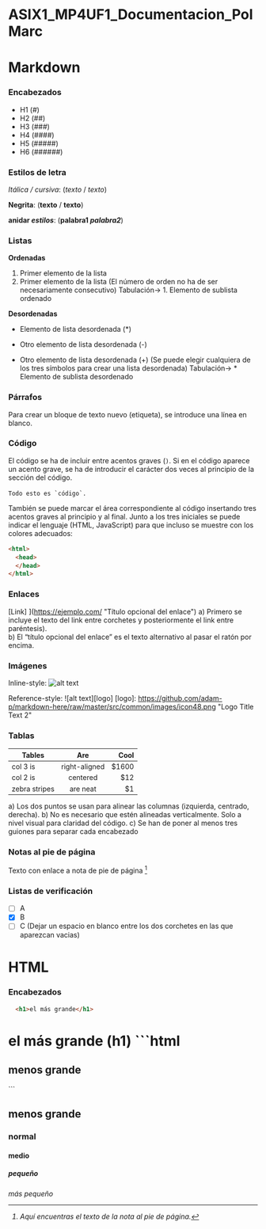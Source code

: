 # ASIX1_MP4UF1_Documentacion_PolMarc

# Markdown
### Encabezados
* H1 (#)
* H2 (##)
* H3 (###)
* H4 (####)
* H5 (#####)
* H6 (######)

### Estilos de letra
*Itálica / cursiva*: (*texto* / _texto_)

**Negrita**: (**texto** / __texto__)

**anidar _estilos_**: (**palabra1 _palabra2_**)

### Listas
**Ordenadas**
1. Primer elemento de la lista
2. Primer elemento de la lista
  (El número de orden no ha de ser necesariamente consecutivo)
  Tabulación→ 1. Elemento de sublista ordenado

**Desordenadas**
* Elemento de lista desordenada (*)
- Otro elemento de lista desordenada (-)
+ Otro elemento de lista desordenada (+)
   (Se puede elegir cualquiera de los tres símbolos para crear una lista desordenada)
   Tabulación→ * Elemento de sublista desordenado

### Párrafos
Para crear un bloque de texto nuevo (etiqueta), se introduce una línea en blanco.

### Código
El código se ha de incluir entre acentos graves (`)`. Si en el código aparece un acento grave, se ha de introducir el carácter dos veces al principio de la sección del código.

``Todo esto es `código`.``

También se puede marcar el área correspondiente al código insertando tres acentos graves al principio y al final. Junto a los tres iniciales se puede indicar el lenguaje (HTML, JavaScript) para que incluso se muestre con los colores adecuados:

```html
<html>
  <head>
  </head>
</html>
```

### Enlaces
[Link] ](https://ejemplo.com/ "Título opcional del enlace")
  a) Primero se incluye el texto del link entre corchetes y posteriormente el link entre paréntesis).    
  b) El “título opcional del enlace” es el texto alternativo al pasar el ratón por encima.

### Imágenes
Inline-style: 
![alt text](https://github.com/img/icon48.png "Título opcional de la imagen")

Reference-style: 
![alt text][logo]
[logo]: https://github.com/adam-p/markdown-here/raw/master/src/common/images/icon48.png "Logo Title Text 2"

### Tablas
| Tables        | Are           | Cool  |
| ------------- |:-------------:| -----:|
| col 3 is      | right-aligned | $1600 |
| col 2 is      | centered      |   $12 |
| zebra stripes | are neat      |    $1 |

  a) Los dos puntos se usan para alinear las columnas (izquierda, centrado, derecha).
  b) No es necesario que estén alineadas verticalmente. Solo a nivel visual para claridad del código.
  c) Se han de poner al menos tres guiones para separar cada encabezado

### Notas al pie de página
Texto con enlace a nota de pie de página [^1]

[^1]: Aquí encuentras el texto de la nota al pie de página.

### Listas de verificación
- [ ] A
- [x] B
- [ ] C
  (Dejar un espacio en blanco entre los dos corchetes en las que aparezcan vacias)

# HTML
### Encabezados
```html
  <h1>el más grande</h1>
```
<h1> el más grande (h1)
```html
  <h2> menos grande</h1>
```
<h2> menos grande
<h3> normal
<h4> medio
<h5> pequeño
<h6> más pequeño
